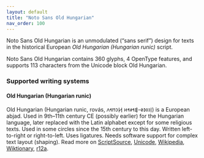 ```yaml
---
layout: default
title: "Noto Sans Old Hungarian"
nav_order: 100
---
```

Noto Sans Old Hungarian is an unmodulated (“sans serif”) design for texts in the historical European _Old Hungarian (Hungarian runic)_ script. 

Noto Sans Old Hungarian contains 360 glyphs, 4 OpenType features, and supports 113 characters from the Unicode block Old Hungarian.


### Supported writing systems


#### Old Hungarian (Hungarian runic)

Old Hungarian (Hungarian runic, rovás, <span class='autonym'>𐲥𐳋𐳓𐳉𐳗-𐲘𐳀𐳎𐳀𐳢 𐲢𐳛𐳮𐳀𐳤‎</span>) is a European abjad. Used in 9th–11th century CE (possibly earlier) for the Hungarian language, later replaced with the Latin alphabet except for some religious texts. Used in some circles since the 15th century to this day. Written left-to-right or right-to-left. Uses ligatures. Needs software support for complex text layout (shaping). Read more on [ScriptSource](https://scriptsource.org/scr/Hung), [Unicode](https://www.unicode.org/versions/Unicode13.0.0/ch08.pdf#G33926), [Wikipedia](https://en.wikipedia.org/wiki/ISO_15924:Hung), [Wiktionary](https://en.wiktionary.org/wiki/Category:Old_Hungarian_script), [r12a](https://r12a.github.io/scripts/links?iso=Hung).


